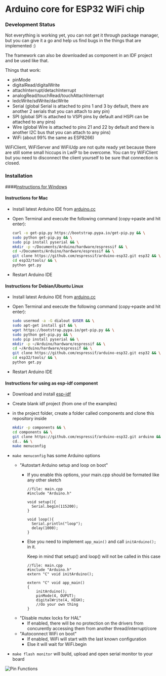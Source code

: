 Arduino core for ESP32 WiFi chip
===========================================

### Development Status
Not everything is working yet, you can not get it through package manager, but you can give it a go and help us find bugs in the things that are implemented :)

The framework can also be downloaded as component in an IDF project and be used like that.

Things that work:

- pinMode
- digitalRead/digitalWrite
- attachInterrupt/detachInterrupt
- analogRead/touchRead/touchAttachInterrupt
- ledcWrite/sdWrite/dacWrite
- Serial (global Serial is attached to pins 1 and 3 by default, there are another 2 serials that you can attach to any pin)
- SPI (global SPI is attached to VSPI pins by default and HSPI can be attached to any pins)
- Wire (global Wire is attached to pins 21 and 22 by default and there is another I2C bus that you can attach to any pins)
- WiFi (about 99% the same as ESP8266)

WiFiClient, WiFiServer and WiFiUdp are not quite ready yet because there are still some small hiccups in LwIP to be overcome.
You can try WiFiClient but you need to disconnect the client yourself to be sure that connection is closed.

### Installation

####[Instructions for Windows](doc/windows.md)

#### Instructions for Mac
- Install latest Arduino IDE from [arduino.cc](https://www.arduino.cc/en/Main/Software)
- Open Terminal and execute the following command (copy->paste and hit enter):

  ```bash
  curl -o get-pip.py https://bootstrap.pypa.io/get-pip.py && \
  sudo python get-pip.py && \
  sudo pip install pyserial && \
  mkdir -p ~/Documents/Arduino/hardware/espressif && \
  cd ~/Documents/Arduino/hardware/espressif && \
  git clone https://github.com/espressif/arduino-esp32.git esp32 && \
  cd esp32/tools/ && \
  python get.py
  ```
- Restart Arduino IDE

#### Instructions for Debian/Ubuntu Linux
- Install latest Arduino IDE from [arduino.cc](https://www.arduino.cc/en/Main/Software)
- Open Terminal and execute the following command (copy->paste and hit enter):

  ```bash
  sudo usermod -a -G dialout $USER && \
  sudo apt-get install git && \
  wget https://bootstrap.pypa.io/get-pip.py && \
  sudo python get-pip.py && \
  sudo pip install pyserial && \
  mkdir -p ~/Arduino/hardware/espressif && \
  cd ~/Arduino/hardware/espressif && \
  git clone https://github.com/espressif/arduino-esp32.git esp32 && \
  cd esp32/tools/ && \
  python get.py
  ```
- Restart Arduino IDE

#### Instructions for using as esp-idf component
- Download and install [esp-idf](https://github.com/espressif/esp-idf)
- Create blank idf project (from one of the examples)
- in the project folder, create a folder called components and clone this repository inside
    
    ```bash
    mkdir -p components && \
    cd components && \
    git clone https://github.com/espressif/arduino-esp32.git arduino && \
    cd.. && \
    make menuconfig
  ```
- ```make menuconfig``` has some Arduino options
    - "Autostart Arduino setup and loop on boot"
        - If you enable this options, your main.cpp should be formated like any other sketch
          
          ```arduino
          //file: main.cpp
          #include "Arduino.h"
          
          void setup(){
            Serial.begin(115200);
          }
          
          void loop(){
            Serial.println("loop");
            delay(1000);
          }
          ```
        - Else you need to implement ```app_main()``` and call ```initArduino();``` in it.
        
          Keep in mind that setup() and loop() will not be called in this case
          
          ```arduino
          //file: main.cpp
          #include "Arduino.h"
          extern "C" void initArduino();
          
          extern "C" void app_main()
          {
              initArduino();
              pinMode(4, OUPUT);
              digitalWrite(4, HIGH);
              //do your own thing
          }
          ```
    - "Disable mutex locks for HAL"
        - If enabled, there will be no protection on the drivers from concurently accessing them from another thread/interrupt/core
    - "Autoconnect WiFi on boot"
        - If enabled, WiFi will start with the last known configuration
        - Else it will wait for WiFi.begin
- ```make flash monitor``` will build, upload and open serial monitor to your board

![Pin Functions](doc/esp32_pinmap.png)

